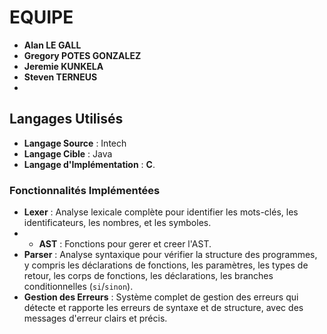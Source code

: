 # EQUIPE

- **Alan LE GALL**
- **Gregory POTES GONZALEZ**
- **Jeremie KUNKELA**
- **Steven TERNEUS**
- 
## Langages Utilisés

- **Langage Source** : Intech
- **Langage Cible** : Java
- **Langage d'Implémentation** : **C**.

### Fonctionnalités Implémentées

- **Lexer** : Analyse lexicale complète pour identifier les mots-clés, les identificateurs, les nombres, et les symboles.
- - **AST** : Fonctions pour gerer et creer l'AST.
- **Parser** : Analyse syntaxique pour vérifier la structure des programmes, y compris les déclarations de fonctions, les paramètres, les types de retour, les corps de fonctions, les déclarations, les branches conditionnelles (`si`/`sinon`).
- **Gestion des Erreurs** : Système complet de gestion des erreurs qui détecte et rapporte les erreurs de syntaxe et de structure, avec des messages d'erreur clairs et précis.

